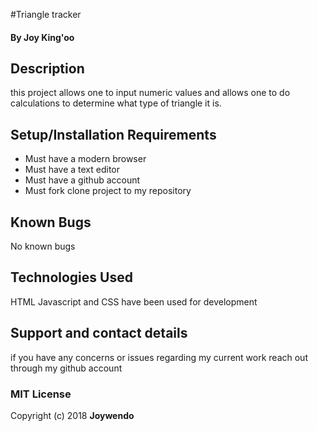 #Triangle tracker
#### By Joy King'oo
## Description
this project allows one to input numeric values and allows one to do calculations to determine what type of triangle it is.
## Setup/Installation Requirements
* Must have a modern browser
* Must have a text editor
* Must have a github account
* Must fork clone project to my repository
## Known Bugs
No known bugs
## Technologies Used
HTML Javascript and CSS have been used for development
## Support and contact details
if you have any concerns or issues regarding my current work reach out through my github account
### MIT License
Copyright (c) 2018 **Joywendo**
